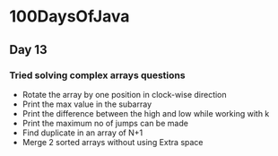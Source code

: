 # 100DaysOfJava

## Day 13

### Tried solving complex arrays questions

* Rotate the array by one position in clock-wise direction
* Print the max value in the subarray
* Print the difference between the high and low while working with k
* Print the maximum no of jumps can be made
* Find duplicate in an array of N+1
* Merge 2 sorted arrays without using Extra space 